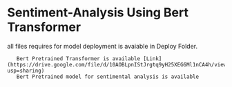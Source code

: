 # Sentiment-Analysis Using Bert Transformer
all files requires for model deployment is avaiable in Deploy Folder.  
```
   Bert Pretrained Transformer is available [Link](https://drive.google.com/file/d/10AOBLpnIStJrgtq9yH25XEG6Ml1nCA4h/view?usp=sharing)
   Bert Pretrained model for sentimental analysis is available  
```
